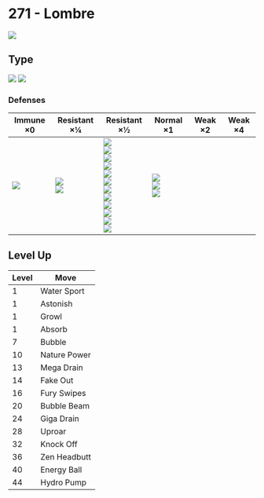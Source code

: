 # 271 - Lombre
![][271]

## Type

![][water]  ![][grass]

### Defenses

Immune ×0 | Resistant ×¼ | Resistant ×½ | Normal ×1 | Weak ×2 | Weak ×4
---       | ---          | ---          | ---       | ---     | ---
| ![][water]<br> | ![][ground]<br> ![][steel]<br> | ![][normal]<br> ![][fighting]<br> ![][rock]<br> ![][ghost]<br> ![][fire]<br> ![][grass]<br> ![][electric]<br> ![][psychic]<br> ![][ice]<br> ![][dragon]<br> ![][dark]<br> ![][fairy]<br> | ![][flying]<br> ![][poison]<br> ![][bug]<br> | | 

## Level Up

Level | Move
---   | ---
  1   | Water Sport
  1   | Astonish
  1   | Growl
  1   | Absorb
  7   | Bubble
 10   | Nature Power
 13   | Mega Drain
 14   | Fake Out
 16   | Fury Swipes
 20   | Bubble Beam
 24   | Giga Drain
 28   | Uproar
 32   | Knock Off
 36   | Zen Headbutt
 40   | Energy Ball
 44   | Hydro Pump

[271]: ../img/pokemon/271.png
[normal]: ../img/types/normal.png
[fire]: ../img/types/fire.png
[fighting]: ../img/types/fighting.png
[water]: ../img/types/water.png
[flying]: ../img/types/flying.png
[grass]: ../img/types/grass.png
[poison]: ../img/types/poison.png
[electric]: ../img/types/electric.png
[ground]: ../img/types/ground.png
[psychic]: ../img/types/psychic.png
[rock]: ../img/types/rock.png
[ice]: ../img/types/ice.png
[bug]: ../img/types/bug.png
[dragon]: ../img/types/dragon.png
[ghost]: ../img/types/ghost.png
[dark]: ../img/types/dark.png
[steel]: ../img/types/steel.png
[fairy]: ../img/types/fairy.png
